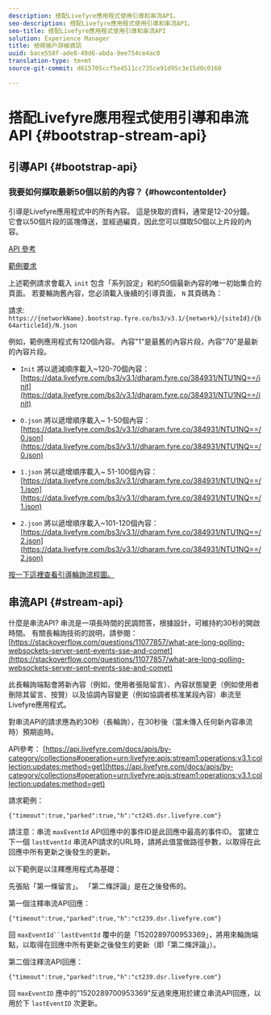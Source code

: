 ```yaml
---
description: 搭配Livefyre應用程式使用引導和串流API。
seo-description: 搭配Livefyre應用程式使用引導和串流API。
seo-title: 搭配Livefyre應用程式使用引導和串流API
solution: Experience Manager
title: 檢視帳戶詳細資訊
uuid: bace558f-ade8-49d6-abda-9ee754ce4ac0
translation-type: tm+mt
source-git-commit: d615705ccf5e4511cc735ce91d95c3e15d0c0160

---
```



# 搭配Livefyre應用程式使用引導和串流API {#bootstrap-stream-api}

## 引導API {#bootstrap-api}

### 我要如何擷取最新50個以前的內容？ {#howcontentolder}

引導是Livefyre應用程式中的所有內容。 這是快取的資料，通常是12-20分鐘。 它會以50個片段的區塊傳送，並經過編頁，因此您可以擷取50個以上片段的內容。

[API 參考](https://api.livefyre.com/docs/apis/by-category/collections#operation=urn:livefyre:apis:bootstrap:operations:bs3:v3.1:network:site:article:init:method=get)

[範例要求](https://data.livefyre.com/bs3/v3.1/dharam.fyre.co/384931/NTU1NQ==/init)

上述範例請求會載入 `init` 包含「系列設定」和約50個最新內容的唯一初始集合的頁面。 若要輪詢舊內容，您必須載入後續的引導頁面， `N` 其頁碼為：

請求: `https://{networkName}.bootstrap.fyre.co/bs3/v3.1/{network}/{siteId}/{b64articleId}/N.json`

例如，範例應用程式有120個內容。 內容"1"是最舊的內容片段，內容"70"是最新的內容片段。

* `Init` 將以遞減順序載入~120-70個內容： [https://data.livefyre.com/bs3/v3.1/dharam.fyre.co/384931/NTU1NQ==/init](https://data.livefyre.com/bs3/v3.1/dharam.fyre.co/384931/NTU1NQ==/init)

* `O.json` 將以遞增順序載入~ 1-50個內容： [https://data.livefyre.com/bs3/v3.1//dharam.fyre.co/384931/NTU1NQ==/0.json](https://data.livefyre.com/bs3/v3.1//dharam.fyre.co/384931/NTU1NQ==/0.json)

* `1.json` 將以遞增順序載入~ 51-100個內容： [https://data.livefyre.com/bs3/v3.1//dharam.fyre.co/384931/NTU1NQ==/1.json](https://data.livefyre.com/bs3/v3.1//dharam.fyre.co/384931/NTU1NQ==/1.json)

* `2.json` 將以遞增順序載入~101-120個內容：[https://data.livefyre.com/bs3/v3.1//dharam.fyre.co/384931/NTU1NQ==/2.json](https://data.livefyre.com/bs3/v3.1//dharam.fyre.co/384931/NTU1NQ==/2.json)

[按一下這裡查看引導輪詢流程圖。](https://marketing-resource-help.s3.amazonaws.com/resources/help/en_US/livefyre/bootstrap-poll-flowchart.pdf)

## 串流API {#stream-api}

什麼是串流API?
串流是一項長時間的民調問答，根據設計，可維持約30秒的開啟時間。 有關長輪詢技術的說明，請參閱： [https://stackoverflow.com/questions/11077857/what-are-long-polling-websockets-server-sent-events-sse-and-comet](https://stackoverflow.com/questions/11077857/what-are-long-polling-websockets-server-sent-events-sse-and-comet)

此長輪詢端點會將新內容（例如，使用者張貼留言）、內容狀態變更（例如使用者刪除其留言、按贊）以及協調內容變更（例如協調者核准某段內容）串流至Livefyre應用程式。

對串流API的請求應為約30秒（長輪詢），在30秒後（當未傳入任何新內容串流時）預期逾時。

API參考： [https://api.livefyre.com/docs/apis/by-category/collections#operation=urn:livefyre:apis:stream1:operations:v3.1:collection:updates:method=get](https://api.livefyre.com/docs/apis/by-category/collections#operation=urn:livefyre:apis:stream1:operations:v3.1:collection:updates:method=get)

請求範例：

`{"timeout":true,"parked":true,"h":"ct245.dsr.livefyre.com"}`

請注意：串流 `maxEventId` API回應中的事件ID是此回應中最高的事件ID。 當建立下一個 `lastEventId` 串流API請求的URL時，請將此值當做路徑參數，以取得在此回應中所有更新之後發生的更新。

以下範例是以注釋應用程式為基礎：

先張貼「第一條留言」。 「第二條評論」是在之後發佈的。

第一個注釋串流API回應：

`{"timeout":true,"parked":true,"h":"ct239.dsr.livefyre.com"}`

回 `maxEventId``lastEventId` 覆中的是「1520289700953369」，將用來輪詢端點，以取得在回應中所有更新之後發生的更新（即「第二條評論」）。

第二個注釋流API回應：

`{"timeout":true,"parked":true,"h":"ct239.dsr.livefyre.com"}`

回 `maxEventID` 應中的"1520289700953369"反過來應用於建立串流API回應，以用於下 `lastEventID` 次更新。
